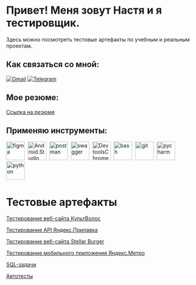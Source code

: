 
# Привет! Меня зовут Настя и я тестировщик.

Здесь можно посмотреть тестовые артефакты по учебным и реальным проектам. 

## Как связаться со мной:

[![Gmail](https://img.shields.io/badge/Gmail-ffffff?style-for-the-badge&logo=Gmail)](mailto:nastasiat2407@gmail.com)
[![Telegram](https://img.shields.io/badge/Telegram-ffffff?style-for-the-badge&logo=Telegram)](https://t.me/Anastasia_244)

## Мое резюме:
[Cсылка на резюме](https://drive.google.com/file/d/1ubnx-mM9dLtSglzaQuKCa2smstE1nAtp/view?usp=drive_link)

## Применяю инструменты:
<img src="https://cdn.jsdelivr.net/gh/devicons/devicon@latest/icons/figma/figma-original.svg" title="figma" width="50"/>&nbsp;
<img src="https://cdn.jsdelivr.net/gh/devicons/devicon@latest/icons/androidstudio/androidstudio-original.svg" title="Android.Studio" width="50"/>&nbsp;
<img src="https://cdn.jsdelivr.net/gh/devicons/devicon@latest/icons/postman/postman-original.svg" title="postman" width="50"/>&nbsp;
<img src="https://cdn.jsdelivr.net/gh/devicons/devicon@latest/icons/swagger/swagger-original.svg" title="swagger" width="50"/>&nbsp;
<img src="https://cdn.jsdelivr.net/gh/devicons/devicon@latest/icons/chrome/chrome-original.svg" title="DevtoolsChrome" width="50"/>&nbsp;
<img src="https://cdn.jsdelivr.net/gh/devicons/devicon@latest/icons/bash/bash-original.svg" title="bash" width="50"/>&nbsp;
<img src="https://cdn.jsdelivr.net/gh/devicons/devicon@latest/icons/git/git-original.svg" title="git" width="50"/>&nbsp;
<img src="https://cdn.jsdelivr.net/gh/devicons/devicon@latest/icons/pycharm/pycharm-original.svg" title="pycharm" width="50"/>&nbsp;
<img src="https://cdn.jsdelivr.net/gh/devicons/devicon@latest/icons/python/python-original.svg" title="python" width="50"/>&nbsp;


# Тестовые артефакты

[Тестирование веб-сайта КультВолос](https://github.com/Nancy2T/deep_mate/blob/main/README.md)

[Тестирование API Яндекс.Прилавка](https://github.com/Nancy2T/API/blob/main/README.md)

[Тестирование веб-сайта Stellar Burger](https://github.com/Nancy2T/stellar_burger)

[Тестирование мобильного приложения Яндекс.Метро](https://github.com/Nancy2T/metro/tree/main)

[SQL-задачи](https://github.com/Nancy2T/SQL)

[Автотесты](https://github.com/Nancy2T/auto_test_practikum)



